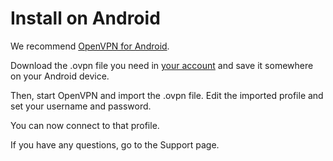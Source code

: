 Install on Android
==================

We recommend <a href="https://play.google.com/store/apps/details?id=de.blinkt.openvpn">OpenVPN for Android</a>.

Download the .ovpn file you need in [your account](/account/) and save it somewhere on your Android device.

Then, start OpenVPN and import the .ovpn file.
Edit the imported profile and set your username and password.

You can now connect to that profile.

If you have any questions, go to the Support page.

